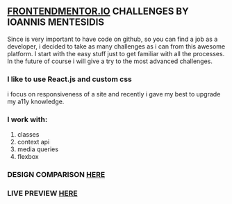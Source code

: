 ## [FRONTENDMENTOR.IO](https://www.frontendmentor.io/) CHALLENGES BY IOANNIS MENTESIDIS

Since is very important to have code on github, so you can find a job as a developer, i decided to take as many challenges as
i can from this awesome platform. I start with the easy stuff just to get familiar with all the processes. In the future of course i will give a try to the most advanced challenges.

### I like to use React.js and custom css
i focus on responsiveness of a site and recently i gave my best to upgrade my a11y knowledge.

### I work with:
1. classes
2. context api
3. media queries
4. flexbox

### DESIGN COMPARISON [HERE](https://www.frontendmentor.io/solutions/blogr-landing-page-using-reactjs-UcbW4pvBk)
### LIVE PREVIEW [HERE](mentesidis-blogr.netlify.app)


